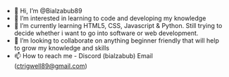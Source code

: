 - 👋 Hi, I’m @Bialzabub89
- 👀 I’m interested in learning to code and developing my knowledge
- 🌱 I’m currently learning HTML5, CSS, Javascript & Python. Still trying to decide whether i want to go into software or web development.
- 💞️ I’m looking to collaborate on anything beginner friendly that will help to grow my knowledge and skills
- 📫 How to reach me - Discord (bialzabub) Email (ctrigwell89@gmail.com)

<!---
Bialzabub89/Bialzabub89 is a ✨ special ✨ repository because its `README.md` (this file) appears on your GitHub profile.
You can click the Preview link to take a look at your changes.
--->
